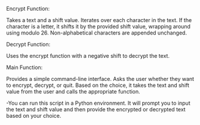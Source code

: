 Encrypt Function:

Takes a text and a shift value.
Iterates over each character in the text.
If the character is a letter, it shifts it by the provided shift value, wrapping around using modulo 26.
Non-alphabetical characters are appended unchanged.

Decrypt Function:

Uses the encrypt function with a negative shift to decrypt the text.

Main Function:

Provides a simple command-line interface.
Asks the user whether they want to encrypt, decrypt, or quit.
Based on the choice, it takes the text and shift value from the user and calls the appropriate function.

-You can run this script in a Python environment. It will prompt you to input the text and shift value and then provide the encrypted or decrypted text based on your choice.
